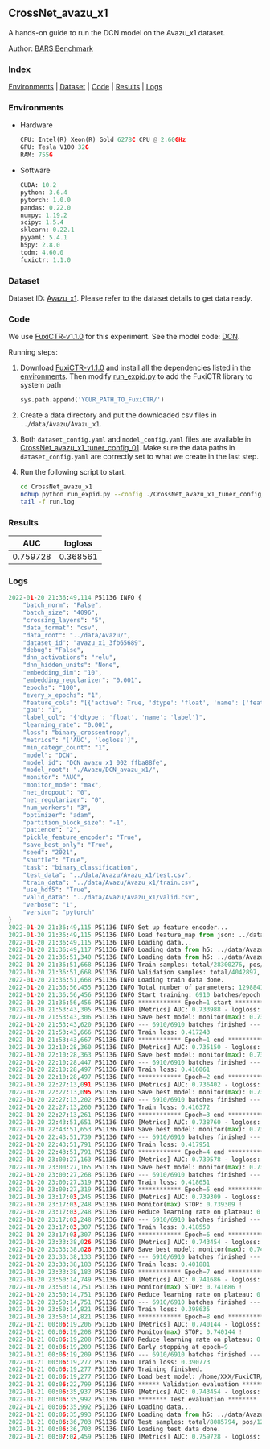 ## CrossNet_avazu_x1

A hands-on guide to run the DCN model on the Avazu_x1 dataset.

Author: [BARS Benchmark](https://github.com/reczoo/BARS/blob/main/CITATION)

### Index
[Environments](#Environments) | [Dataset](#Dataset) | [Code](#Code) | [Results](#Results) | [Logs](#Logs)

### Environments
+ Hardware

  ```python
  CPU: Intel(R) Xeon(R) Gold 6278C CPU @ 2.60GHz
  GPU: Tesla V100 32G
  RAM: 755G

  ```

+ Software

  ```python
  CUDA: 10.2
  python: 3.6.4
  pytorch: 1.0.0
  pandas: 0.22.0
  numpy: 1.19.2
  scipy: 1.5.4
  sklearn: 0.22.1
  pyyaml: 5.4.1
  h5py: 2.8.0
  tqdm: 4.60.0
  fuxictr: 1.1.0

  ```

### Dataset
Dataset ID: [Avazu_x1](https://github.com/reczoo/Datasets/tree/main/Avazu/Avazu_x1). Please refer to the dataset details to get data ready.

### Code

We use [FuxiCTR-v1.1.0](https://github.com/reczoo/FuxiCTR/tree/v1.1.0) for this experiment. See the model code: [DCN](https://github.com/reczoo/FuxiCTR/blob/v1.1.0/fuxictr/pytorch/models/DCN.py).

Running steps:

1. Download [FuxiCTR-v1.1.0](https://github.com/reczoo/FuxiCTR/archive/refs/tags/v1.1.0.zip) and install all the dependencies listed in the [environments](#environments). Then modify [run_expid.py](./run_expid.py#L5) to add the FuxiCTR library to system path
    
    ```python
    sys.path.append('YOUR_PATH_TO_FuxiCTR/')
    ```

2. Create a data directory and put the downloaded csv files in `../data/Avazu/Avazu_x1`.

3. Both `dataset_config.yaml` and `model_config.yaml` files are available in [CrossNet_avazu_x1_tuner_config_01](./CrossNet_avazu_x1_tuner_config_01). Make sure the data paths in `dataset_config.yaml` are correctly set to what we create in the last step.

4. Run the following script to start.

    ```bash
    cd CrossNet_avazu_x1
    nohup python run_expid.py --config ./CrossNet_avazu_x1_tuner_config_01 --expid DCN_avazu_x1_002_ffba88fe --gpu 0 > run.log &
    tail -f run.log
    ```

### Results

| AUC | logloss  |
|:--------------------:|:--------------------:|
| 0.759728 | 0.368561  |


### Logs
```python
2022-01-20 21:36:49,114 P51136 INFO {
    "batch_norm": "False",
    "batch_size": "4096",
    "crossing_layers": "5",
    "data_format": "csv",
    "data_root": "../data/Avazu/",
    "dataset_id": "avazu_x1_3fb65689",
    "debug": "False",
    "dnn_activations": "relu",
    "dnn_hidden_units": "None",
    "embedding_dim": "10",
    "embedding_regularizer": "0.001",
    "epochs": "100",
    "every_x_epochs": "1",
    "feature_cols": "[{'active': True, 'dtype': 'float', 'name': ['feat_1', 'feat_2', 'feat_3', 'feat_4', 'feat_5', 'feat_6', 'feat_7', 'feat_8', 'feat_9', 'feat_10', 'feat_11', 'feat_12', 'feat_13', 'feat_14', 'feat_15', 'feat_16', 'feat_17', 'feat_18', 'feat_19', 'feat_20', 'feat_21', 'feat_22'], 'type': 'categorical'}]",
    "gpu": "1",
    "label_col": "{'dtype': 'float', 'name': 'label'}",
    "learning_rate": "0.001",
    "loss": "binary_crossentropy",
    "metrics": "['AUC', 'logloss']",
    "min_categr_count": "1",
    "model": "DCN",
    "model_id": "DCN_avazu_x1_002_ffba88fe",
    "model_root": "./Avazu/DCN_avazu_x1/",
    "monitor": "AUC",
    "monitor_mode": "max",
    "net_dropout": "0",
    "net_regularizer": "0",
    "num_workers": "3",
    "optimizer": "adam",
    "partition_block_size": "-1",
    "patience": "2",
    "pickle_feature_encoder": "True",
    "save_best_only": "True",
    "seed": "2021",
    "shuffle": "True",
    "task": "binary_classification",
    "test_data": "../data/Avazu/Avazu_x1/test.csv",
    "train_data": "../data/Avazu/Avazu_x1/train.csv",
    "use_hdf5": "True",
    "valid_data": "../data/Avazu/Avazu_x1/valid.csv",
    "verbose": "1",
    "version": "pytorch"
}
2022-01-20 21:36:49,115 P51136 INFO Set up feature encoder...
2022-01-20 21:36:49,115 P51136 INFO Load feature_map from json: ../data/Avazu/avazu_x1_3fb65689/feature_map.json
2022-01-20 21:36:49,115 P51136 INFO Loading data...
2022-01-20 21:36:49,117 P51136 INFO Loading data from h5: ../data/Avazu/avazu_x1_3fb65689/train.h5
2022-01-20 21:36:51,340 P51136 INFO Loading data from h5: ../data/Avazu/avazu_x1_3fb65689/valid.h5
2022-01-20 21:36:51,668 P51136 INFO Train samples: total/28300276, pos/4953382, neg/23346894, ratio/17.50%, blocks/1
2022-01-20 21:36:51,668 P51136 INFO Validation samples: total/4042897, pos/678699, neg/3364198, ratio/16.79%, blocks/1
2022-01-20 21:36:51,668 P51136 INFO Loading train data done.
2022-01-20 21:36:56,455 P51136 INFO Total number of parameters: 12988411.
2022-01-20 21:36:56,456 P51136 INFO Start training: 6910 batches/epoch
2022-01-20 21:36:56,456 P51136 INFO ************ Epoch=1 start ************
2022-01-20 21:53:43,305 P51136 INFO [Metrics] AUC: 0.733988 - logloss: 0.402023
2022-01-20 21:53:43,306 P51136 INFO Save best model: monitor(max): 0.733988
2022-01-20 21:53:43,620 P51136 INFO --- 6910/6910 batches finished ---
2022-01-20 21:53:43,666 P51136 INFO Train loss: 0.417243
2022-01-20 21:53:43,667 P51136 INFO ************ Epoch=1 end ************
2022-01-20 22:10:28,360 P51136 INFO [Metrics] AUC: 0.735150 - logloss: 0.401390
2022-01-20 22:10:28,363 P51136 INFO Save best model: monitor(max): 0.735150
2022-01-20 22:10:28,447 P51136 INFO --- 6910/6910 batches finished ---
2022-01-20 22:10:28,497 P51136 INFO Train loss: 0.416061
2022-01-20 22:10:28,497 P51136 INFO ************ Epoch=2 end ************
2022-01-20 22:27:13,091 P51136 INFO [Metrics] AUC: 0.736402 - logloss: 0.400723
2022-01-20 22:27:13,095 P51136 INFO Save best model: monitor(max): 0.736402
2022-01-20 22:27:13,202 P51136 INFO --- 6910/6910 batches finished ---
2022-01-20 22:27:13,260 P51136 INFO Train loss: 0.416372
2022-01-20 22:27:13,261 P51136 INFO ************ Epoch=3 end ************
2022-01-20 22:43:51,651 P51136 INFO [Metrics] AUC: 0.738760 - logloss: 0.399420
2022-01-20 22:43:51,653 P51136 INFO Save best model: monitor(max): 0.738760
2022-01-20 22:43:51,739 P51136 INFO --- 6910/6910 batches finished ---
2022-01-20 22:43:51,791 P51136 INFO Train loss: 0.417951
2022-01-20 22:43:51,791 P51136 INFO ************ Epoch=4 end ************
2022-01-20 23:00:27,163 P51136 INFO [Metrics] AUC: 0.739578 - logloss: 0.399224
2022-01-20 23:00:27,165 P51136 INFO Save best model: monitor(max): 0.739578
2022-01-20 23:00:27,268 P51136 INFO --- 6910/6910 batches finished ---
2022-01-20 23:00:27,319 P51136 INFO Train loss: 0.418651
2022-01-20 23:00:27,319 P51136 INFO ************ Epoch=5 end ************
2022-01-20 23:17:03,245 P51136 INFO [Metrics] AUC: 0.739309 - logloss: 0.399810
2022-01-20 23:17:03,248 P51136 INFO Monitor(max) STOP: 0.739309 !
2022-01-20 23:17:03,248 P51136 INFO Reduce learning rate on plateau: 0.000100
2022-01-20 23:17:03,248 P51136 INFO --- 6910/6910 batches finished ---
2022-01-20 23:17:03,307 P51136 INFO Train loss: 0.418550
2022-01-20 23:17:03,307 P51136 INFO ************ Epoch=6 end ************
2022-01-20 23:33:38,026 P51136 INFO [Metrics] AUC: 0.743454 - logloss: 0.397401
2022-01-20 23:33:38,028 P51136 INFO Save best model: monitor(max): 0.743454
2022-01-20 23:33:38,133 P51136 INFO --- 6910/6910 batches finished ---
2022-01-20 23:33:38,183 P51136 INFO Train loss: 0.401881
2022-01-20 23:33:38,183 P51136 INFO ************ Epoch=7 end ************
2022-01-20 23:50:14,749 P51136 INFO [Metrics] AUC: 0.741686 - logloss: 0.398580
2022-01-20 23:50:14,751 P51136 INFO Monitor(max) STOP: 0.741686 !
2022-01-20 23:50:14,751 P51136 INFO Reduce learning rate on plateau: 0.000010
2022-01-20 23:50:14,751 P51136 INFO --- 6910/6910 batches finished ---
2022-01-20 23:50:14,821 P51136 INFO Train loss: 0.398635
2022-01-20 23:50:14,821 P51136 INFO ************ Epoch=8 end ************
2022-01-21 00:06:19,206 P51136 INFO [Metrics] AUC: 0.740144 - logloss: 0.400035
2022-01-21 00:06:19,208 P51136 INFO Monitor(max) STOP: 0.740144 !
2022-01-21 00:06:19,208 P51136 INFO Reduce learning rate on plateau: 0.000001
2022-01-21 00:06:19,209 P51136 INFO Early stopping at epoch=9
2022-01-21 00:06:19,209 P51136 INFO --- 6910/6910 batches finished ---
2022-01-21 00:06:19,277 P51136 INFO Train loss: 0.390773
2022-01-21 00:06:19,277 P51136 INFO Training finished.
2022-01-21 00:06:19,277 P51136 INFO Load best model: /home/XXX/FuxiCTR/benchmarks/Avazu/DCN_avazu_x1/avazu_x1_3fb65689/DCN_avazu_x1_002_ffba88fe.model
2022-01-21 00:06:22,799 P51136 INFO ****** Validation evaluation ******
2022-01-21 00:06:35,937 P51136 INFO [Metrics] AUC: 0.743454 - logloss: 0.397401
2022-01-21 00:06:35,992 P51136 INFO ******** Test evaluation ********
2022-01-21 00:06:35,992 P51136 INFO Loading data...
2022-01-21 00:06:35,993 P51136 INFO Loading data from h5: ../data/Avazu/avazu_x1_3fb65689/test.h5
2022-01-21 00:06:36,703 P51136 INFO Test samples: total/8085794, pos/1232985, neg/6852809, ratio/15.25%, blocks/1
2022-01-21 00:06:36,703 P51136 INFO Loading test data done.
2022-01-21 00:07:02,459 P51136 INFO [Metrics] AUC: 0.759728 - logloss: 0.368561

```
